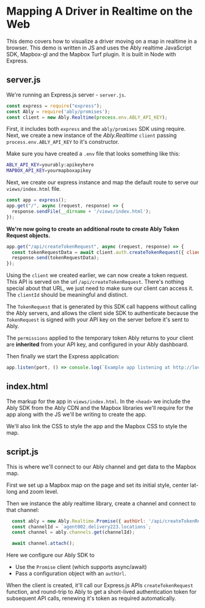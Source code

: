 # Mapping A Driver in Realtime on the Web

This demo covers how to visualize a driver moving on a map in realtime in a browser. This demo is written in JS and uses the Ably realtime JavaScript SDK, Mapbox-gl and the Mapbox Turf plugin. It is built in Node with Express.

## server.js

We're running an Express.js server - `server.js`.

```js
const express = require("express");
const Ably = require('ably/promises');
const client = new Ably.Realtime(process.env.ABLY_API_KEY);
```

First, it includes both `express` and the `ably/promises` SDK using require.
Next, we create a new instance of the *Ably.Realtime* `client` passing `process.env.ABLY_API_KEY` to it's constructor.

Make sure you have created a `.env` file that looks something like this:

```bash
ABLY_API_KEY=yourably:apikeyhere
MAPBOX_API_KEY=yourmapboxapikey
```

Next, we create our express instance and map the default route to serve our `views/index.html` file.

```js
const app = express();
app.get("/", async (request, response) => {
  response.sendFile(__dirname + '/views/index.html');
});
```

**We're now going to create an additional route to create Ably Token Request objects.**

```js
app.get("/api/createTokenRequest", async (request, response) => {
  const tokenRequestData = await client.auth.createTokenRequest({ clientId: 'ably-client-side-api-calls-demo' });
  response.send(tokenRequestData);
});
```

Using the `client` we created earlier, we can now create a token request. This API is served on the url `/api/createTokenRequest`.
There's nothing special about that URL, we just need to make sure our client can access it. The `clientId` should be meaningful and distinct.

The `TokenRequest` that is generated by this SDK call happens without calling the Ably servers, and allows the client side SDK to authenticate
because the `TokenRequest` is signed with your API key on the server before it's sent to Ably.

The `permissions` applied to the temporary token Ably returns to your client are **inherited** from your API key, and configured in your Ably dashboard.

Then finally we start the Express application:

```js
app.listen(port, () => console.log(`Example app listening at http://localhost:${port}`))
```

## index.html

The markup for the app in `views/index.html`. In the `<head>` we include the Ably SDK from the Ably CDN and the Mapbox libraries we'll require for the app along with the JS we'll be writing to create the app.

We'll also link the CSS to style the app and the Mapbox CSS to style the map.

## script.js

This is where we'll connect to our Ably channel and get data to the Mapbox map.

First we set up a Mapbox map on the page and set its initial style, center lat-long and zoom level.

Then we instance the ably realtime library, create a channel and connect to that channel:

```js
  const ably = new Ably.Realtime.Promise({ authUrl: '/api/createTokenRequest' });
  const channelId = `agent002.delivery223.locations`;  
  const channel = ably.channels.get(channelId);

  await channel.attach();
```

Here we configure our Ably SDK to 
* Use the `Promise` client (which supports async/await)
* Pass a configuration object with an `authUrl`.

When the client is created, it'll call our Express.js APIs `createTokenRequest` function, and round-trip to Ably to get a short-lived authentication token for subsequent API calls, renewing it's token as required automatically.

